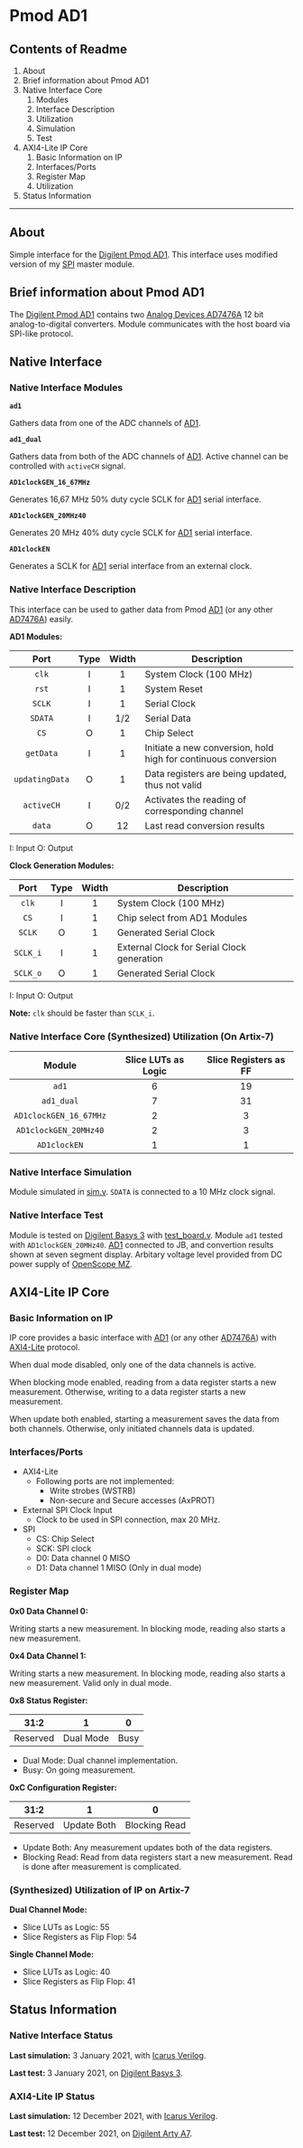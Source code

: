 # Pmod AD1

## Contents of Readme

1. About
2. Brief information about Pmod AD1
3. Native Interface Core
   1. Modules
   2. Interface Description
   3. Utilization
   4. Simulation
   5. Test
4. AXI4-Lite IP Core
   1. Basic Information on IP
   2. Interfaces/Ports
   3. Register Map
   4. Utilization
5. Status Information

---

## About

Simple interface for the [Digilent Pmod AD1](https://reference.digilentinc.com/reference/pmod/pmodad1/start). This interface uses modified version of my [SPI](https://gitlab.com/suoglu/spi) master module.

## Brief information about Pmod AD1

The [Digilent Pmod AD1](https://reference.digilentinc.com/reference/pmod/pmodad1/start) contains two [Analog Devices AD7476A](https://www.analog.com/media/cn/technical-documentation/evaluation-documentation/AD7476A_7477A_7478A.pdf) 12 bit analog-to-digital converters. Module communicates with the host board via SPI-like protocol.

## Native Interface

### Native Interface Modules

**`ad1`**

Gathers data from one of the ADC channels of [AD1](https://reference.digilentinc.com/reference/pmod/pmodad1/start).

**`ad1_dual`**

Gathers data from both of the ADC channels of [AD1](https://reference.digilentinc.com/reference/pmod/pmodad1/start). Active channel can be controlled with `activeCH` signal.

**`AD1clockGEN_16_67MHz`**

Generates 16,67 MHz 50% duty cycle SCLK for [AD1](https://reference.digilentinc.com/reference/pmod/pmodad1/start) serial interface.

**`AD1clockGEN_20MHz40`**

Generates 20 MHz 40% duty cycle SCLK for [AD1](https://reference.digilentinc.com/reference/pmod/pmodad1/start) serial interface.

**`AD1clockEN`**

Generates a SCLK for [AD1](https://reference.digilentinc.com/reference/pmod/pmodad1/start) serial interface from an external clock.

### Native Interface Description

This interface can be used to gather data from Pmod [AD1](https://reference.digilentinc.com/reference/pmod/pmodad1/start) (or any other [AD7476A](https://www.analog.com/media/cn/technical-documentation/evaluation-documentation/AD7476A_7477A_7478A.pdf)) easily.

**AD1 Modules:**

|   Port   | Type | Width |  Description |
| :------: | :----: | :----: | ------ |
|  `clk`   | I | 1 | System Clock (100 MHz) |
|  `rst`   | I | 1 | System Reset |
|  `SCLK`   | I | 1 | Serial Clock |
|  `SDATA`   | I | 1/2 | Serial Data |
|  `CS`   | O | 1 | Chip Select |
|  `getData`   | I | 1 | Initiate a new conversion, hold high for continuous conversion |
|  `updatingData`   | O | 1 | Data registers are being updated, thus not valid |
|  `activeCH`   | I | 0/2 | Activates the reading of corresponding channel |
|  `data`   | O | 12 | Last read conversion results |

I: Input  O: Output

**Clock Generation Modules:**

|   Port   | Type | Width |  Description |
| :------: | :----: | :----: | ------ |
|  `clk`   | I | 1 | System Clock (100 MHz) |
|  `CS`   | I | 1 | Chip select from AD1 Modules |
|  `SCLK`   | O | 1 | Generated Serial Clock |
|  `SCLK_i`   | I | 1 | External Clock for Serial Clock generation |
|  `SCLK_o`   | O | 1 | Generated Serial Clock |

I: Input  O: Output

**Note:** `clk` should be faster than `SCLK_i`.

### Native Interface Core (Synthesized) Utilization (On Artix-7)

|   Module   | Slice LUTs as Logic | Slice Registers as FF |
| :------: | :----: | :----: |
| `ad1` | 6 | 19 |
| `ad1_dual` | 7  | 31 |
| `AD1clockGEN_16_67MHz` | 2 | 3 |
| `AD1clockGEN_20MHz40` | 2 | 3 |
| `AD1clockEN` | 1 | 1 |

### Native Interface Simulation

Module simulated in [sim.v](Simulation/sim.v). `SDATA` is connected to a  10 MHz clock signal.

### Native Interface Test

Module is tested on [Digilent Basys 3](https://reference.digilentinc.com/reference/programmable-logic/basys-3/reference-manual) with [test_board.v](Test/test_board.v). Module `ad1` tested with `AD1clockGEN_20MHz40`. [AD1](https://reference.digilentinc.com/reference/pmod/pmodad1/start) connected to JB, and convertion results shown at seven segment display. Arbitary voltage level provided from DC power supply of [OpenScope MZ](https://reference.digilentinc.com/reference/instrumentation/openscope-mz/start?redirect=1).

## AXI4-Lite IP Core

### Basic Information on IP

IP core provides a basic interface with [AD1](https://reference.digilentinc.com/reference/pmod/pmodad1/start) (or any other [AD7476A](https://www.analog.com/media/cn/technical-documentation/evaluation-documentation/AD7476A_7477A_7478A.pdf)) with [AXI4-Lite](https://developer.arm.com/documentation/ihi0022/latest) protocol.

When dual mode disabled, only one of the data channels is active.

When blocking mode enabled, reading from a data register starts a new measurement. Otherwise, writing to a data register starts a new measurement.

When update both enabled, starting a measurement saves the data from both channels. Otherwise, only initiated channels data is updated.

### Interfaces/Ports

- AXI4-Lite
  - Following ports are not implemented:
    - Write strobes (WSTRB)
    - Non-secure and Secure accesses (AxPROT)
- External SPI Clock Input
  - Clock to be used in SPI connection, max 20 MHz.
- SPI
  - CS: Chip Select
  - SCK: SPI clock
  - D0: Data channel 0 MISO
  - D1: Data channel 1 MISO (Only in dual mode)

### Register Map

**0x0 Data Channel 0:**

Writing starts a new measurement. In blocking mode, reading also starts a new measurement.

**0x4 Data Channel 1:**

Writing starts a new measurement. In blocking mode, reading also starts a new measurement. Valid only in dual mode.

**0x8 Status Register:**

|31:2|1|0|
|:---:|:---:|:---:|
|Reserved|Dual Mode|Busy|

- Dual Mode: Dual channel implementation.
- Busy: On going measurement.

**0xC Configuration Register:**

|31:2|1|0|
|:---:|:---:|:---:|
|Reserved|Update Both|Blocking Read|

- Update Both: Any measurement updates both of the data registers.
- Blocking Read: Read from data registers start a new measurement. Read is done after measurement is complicated.

### (Synthesized) Utilization of IP on Artix-7

**Dual Channel Mode:**

- Slice LUTs as Logic: 55
- Slice Registers as Flip Flop: 54

**Single Channel Mode:**

- Slice LUTs as Logic: 40
- Slice Registers as Flip Flop: 41

## Status Information

### Native Interface Status

**Last simulation:** 3 January 2021, with [Icarus Verilog](http://iverilog.icarus.com).

**Last test:** 3 January 2021, on [Digilent Basys 3](https://reference.digilentinc.com/reference/programmable-logic/basys-3/reference-manual).

### AXI4-Lite IP Status

**Last simulation:** 12 December 2021, with [Icarus Verilog](http://iverilog.icarus.com).

**Last test:** 12 December 2021, on [Digilent Arty A7](https://digilent.com/reference/programmable-logic/arty-a7/reference-manual).
